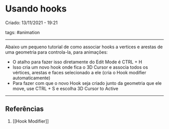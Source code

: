 # Usando hooks
Criado: 13/11/2021 - 19:21

tags: #animation

---

Abaixo um pequeno tutorial de como associar hooks a vertices e arestas de uma geometria para controla-la, para animações:
- O atalho para fazer isso diretamente do Edit Mode é CTRL + H
- Isso cria um novo hook onde fica o 3D Cursor e associa todos os vértices, arestas e faces selecionado a ele (cria o Hook modifier automaticamente)
- Para fazer com que o novo Hook seja criado junto da geometria que ele move, use CTRL + S e escolha 3D Cursor to Active

---
## Referências
1. [[Hook Modifier]]